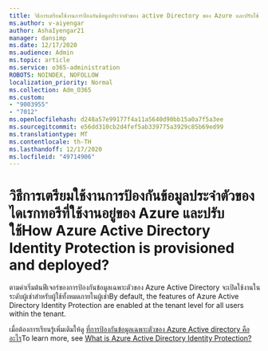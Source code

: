 ```yaml
---
title: วิธีการเตรียมใช้งานการป้องกันข้อมูลประจำตัวของ active Directory ของ Azure และปรับใช้
ms.author: v-aiyengar
author: AshaIyengar21
manager: dansimp
ms.date: 12/17/2020
ms.audience: Admin
ms.topic: article
ms.service: o365-administration
ROBOTS: NOINDEX, NOFOLLOW
localization_priority: Normal
ms.collection: Adm_O365
ms.custom:
- "9003955"
- "7012"
ms.openlocfilehash: d248a57e99177f4a11a5640d90bb15a0a7f5a3ee
ms.sourcegitcommit: e56dd310cb2d4fef5ab339775a3929c85b69ed99
ms.translationtype: MT
ms.contentlocale: th-TH
ms.lasthandoff: 12/17/2020
ms.locfileid: "49714906"
---
```

# <a name="how-azure-active-directory-identity-protection-is-provisioned-and-deployed"></a><span data-ttu-id="545ce-102">วิธีการเตรียมใช้งานการป้องกันข้อมูลประจำตัวของไดเรกทอรีที่ใช้งานอยู่ของ Azure และปรับใช้</span><span class="sxs-lookup"><span data-stu-id="545ce-102">How Azure Active Directory Identity Protection is provisioned and deployed?</span></span>

<span data-ttu-id="545ce-103">ตามค่าเริ่มต้นฟีเจอร์ของการป้องกันข้อมูลเฉพาะตัวของ Azure Active Directory จะเปิดใช้งานในระดับผู้เช่าสำหรับผู้ใช้ทั้งหมดภายในผู้เช่า</span><span class="sxs-lookup"><span data-stu-id="545ce-103">By default, the features of Azure Active Directory Identity Protection are enabled at the tenant level for all users within the tenant.</span></span>

<span data-ttu-id="545ce-104">เมื่อต้องการเรียนรู้เพิ่มเติมให้ดู [ที่การป้องกันข้อมูลเฉพาะตัวของ Azure Active directory คืออะไร](https://go.microsoft.com/fwlink/?linkid=2130395)</span><span class="sxs-lookup"><span data-stu-id="545ce-104">To learn more, see [What is Azure Active Directory Identity Protection?](https://go.microsoft.com/fwlink/?linkid=2130395)</span></span>